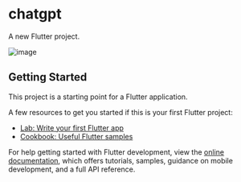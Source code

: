 # chatgpt

A new Flutter project.

![image](https://github.com/smty2018/ChatGPT-Flutter-/assets/74114936/a26e320f-46b2-476f-800d-f2209df633d8)

## Getting Started

This project is a starting point for a Flutter application.

A few resources to get you started if this is your first Flutter project:

- [Lab: Write your first Flutter app](https://docs.flutter.dev/get-started/codelab)
- [Cookbook: Useful Flutter samples](https://docs.flutter.dev/cookbook)

For help getting started with Flutter development, view the
[online documentation](https://docs.flutter.dev/), which offers tutorials,
samples, guidance on mobile development, and a full API reference.
